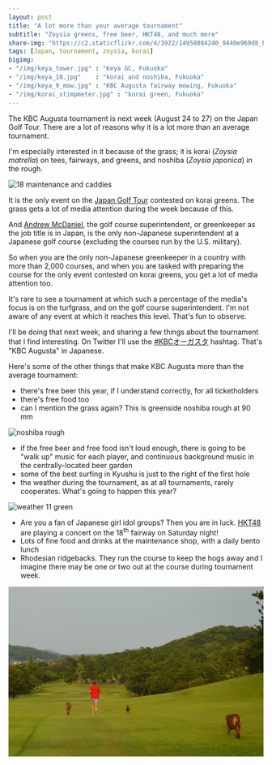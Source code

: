 ```yaml
---
layout: post
title: "A lot more than your average tournament"
subtitle: "Zoysia greens, free beer, HKT48, and much more"
share-img: "https://c2.staticflickr.com/4/3922/14958084240_9440e969d8_b_d.jpg"
tags: [Japan, tournament, zoysia, korai]
bigimg:
- "/img/keya_tower.jpg" : "Keya GC, Fukuoka"
- "/img/keya_18.jpg"    : "korai and noshiba, Fukuoka"
- "/img/keya_9_mow.jpg" : "KBC Augusta fairway mowing, Fukuoka"
- "/img/korai_stimpmeter.jpg" : "korai green, Fukuoka"
---
```


The KBC Augusta tournament is next week (August 24 to 27) on the Japan Golf Tour. There are a lot of reasons why it is a lot more than an average tournament. 

I'm especially interested in it because of the grass; it is korai (*Zoysia matrella*) on tees, fairways, and greens, and noshiba (*Zoysia japonica*) in the rough. 

![18 maintenance and caddies](https://c2.staticflickr.com/4/3872/15144738745_67c1f11d4f_b_d.jpg)

It is the only event on the [Japan Golf Tour](http://www.jgto.org/pc/TopPage.do) contested on korai greens. The grass gets a lot of media attention during the week because of this.

And [Andrew McDaniel](https://twitter.com/drumcturf), the golf course superintendent, or greenkeeper as the job title is in Japan, is the only non-Japanese superintendent at a Japanese golf course (excluding the courses run by the U.S. military).

So when you are the only non-Japanese greenkeeper in a country with more than 2,000 courses, and when you are tasked with preparing the course for the only event contested on korai greens, you get a lot of media attention too. 

It's rare to see a tournament at which such a percentage of the media's focus is on the turfgrass, and on the golf course superintendent. I'm not aware of any event at which it reaches this level. That's fun to observe.

I'll be doing that next week, and sharing a few things about the tournament that I find interesting. On Twitter I'll use the [#KBCオーガスタ](https://twitter.com/hashtag/KBC%E3%82%AA%E3%83%BC%E3%82%AC%E3%82%B9%E3%82%BF?src=hash) hashtag. That's "KBC Augusta" in Japanese.

Here's some of the other things that make KBC Augusta more than the average tournament:

* there's free beer this year, if I understand correctly, for all ticketholders
* there's free food too
* can I mention the grass again? This is greenside noshiba rough at 90 mm

![noshiba rough](https://c2.staticflickr.com/4/3864/15141767031_b858565306_b_d.jpg)

* if the free beer and free food isn't loud enough, there is going to be "walk up" music for each player, and continuous background music in the centrally-located beer garden
* some of the best surfing in Kyushu is just to the right of the first hole
* the weather during the tournament, as at all tournaments, rarely cooperates. What's going to happen this year?

![weather 11 green](https://c2.staticflickr.com/6/5562/14958184507_3ba55bb049_b_d.jpg)

* Are you a fan of Japanese girl idol groups? Then you are in luck. [HKT48](https://en.wikipedia.org/wiki/HKT48) are playing a concert on the 18<sup>th</sup> fairway on Saturday night!
* Lots of fine food and drinks at the maintenance shop, with a daily bento lunch
* Rhodesian ridgebacks. They run the course to keep the hogs away and I imagine there may be one or two out at the course during tournament week.

![rhodesian ridgebacks](/img/fukuoka_dog.jpg)
